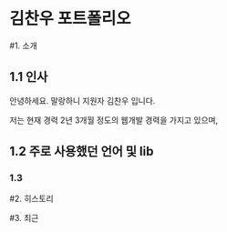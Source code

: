 김찬우 포트폴리오
======================

#1. 소개
## 1.1 인사
안녕하세요. 말랑하니 지원자 김찬우 입니다.

저는 현재 경력 2년 3개월 정도의 웹개발 경력을 가지고 있으며, 

## 1.2 주로 사용했던 언어 및 lib

### 1.3

#2. 히스토리

#3. 최근
